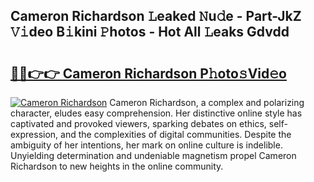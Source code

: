 ## Cameron Richardson 𝙻eaked 𝙽u𝚍e - Part-JkZ 𝚅𝚒deo B𝚒kini 𝙿hotos - Hot All 𝙻eaks Gdvdd

# <h2><a href="http://ld2gwa.urlbe.top/?page=Cameron+Richardson">🔗🔗👉👉 Cameron Richardson P𝚑oto𝚜Vid𝚎o</a></h2>

[![Cameron Richardson](https://i.imgur.com/eBuTRDB.gif)](http://ld2gwa.urlbe.top/?page=Cameron+Richardson)
Cameron Richardson, a complex and polarizing character, eludes easy comprehension. Her distinctive online style has captivated and provoked viewers, sparking debates on ethics, self-expression, and the complexities of digital communities. Despite the ambiguity of her intentions, her mark on online culture is indelible. Unyielding determination and undeniable magnetism propel Cameron Richardson to new heights in the online community.
